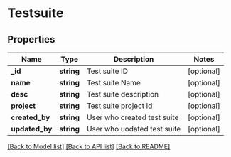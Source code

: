 # Testsuite

## Properties
Name | Type | Description | Notes
------------ | ------------- | ------------- | -------------
**_id** | **string** | Test suite ID | [optional] 
**name** | **string** | Test suite  Name | [optional] 
**desc** | **string** | Test suite  description | [optional] 
**project** | **string** | Test suite  project id | [optional] 
**created_by** | **string** | User who created test suite | [optional] 
**updated_by** | **string** | User who uodated test suite | [optional] 

[[Back to Model list]](../README.md#documentation-for-models) [[Back to API list]](../README.md#documentation-for-api-endpoints) [[Back to README]](../README.md)


